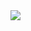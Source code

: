 <img src="https://cdn.discordapp.com/attachments/759976877066289184/834926791810088960/redditucybercreeper101-1.png">
